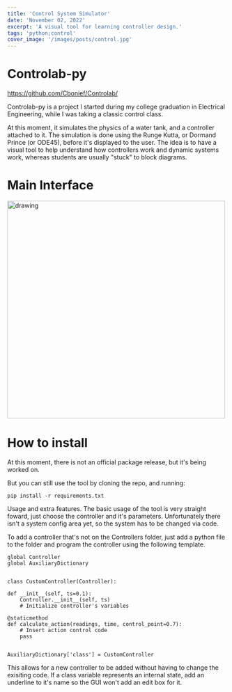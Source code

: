```yaml
---
title: 'Control System Simulator'
date: 'November 02, 2022'
excerpt: 'A visual tool for learning controller design.'
tags: 'python;control'
cover_image: '/images/posts/control.jpg'
---
```


# Controlab-py

https://github.com/Cbonief/Controlab/

Controlab-py is a project I started during my college graduation in Electrical Engineering, while I was taking a classic control class.

At this moment, it simulates the physics of a water tank, and a controller attached to it. The simulation is done using the Runge Kutta, or Dormand Prince (or ODE45), before it's displayed to the user. The idea is to have a visual tool to help understand how controllers work and dynamic systems work, whereas students are usually "stuck" to block diagrams.

# Main Interface
<img src="https://user-images.githubusercontent.com/62687996/199091766-d7f9ef6a-3604-4a34-883a-d7d2a2483d19.png" alt="drawing" width="500"/>

# How to install
At this moment, there is not an official package release, but it's being worked on.

But you can still use the tool by cloning the repo, and running:

    pip install -r requirements.txt
Usage and extra features.
The basic usage of the tool is very straight foward, just choose the controller and it's parameters. Unfortunately there isn't a system config area yet, so the system has to be changed via code.

To add a controller that's not on the Controllers folder, just add a python file to the folder and program the controller using the following template.

    global Controller
    global AuxiliaryDictionary


    class CustomController(Controller):

    def __init__(self, ts=0.1):
        Controller.__init__(self, ts)
        # Initialize controller's variables

    @staticmethod
    def calculate_action(readings, time, control_point=0.7):
        # Insert action control code 
        pass


    AuxiliaryDictionary['class'] = CustomController

This allows for a new controller to be added without having to change the exisiting code. If a class variable represents an internal state, add an underline to it's name so the GUI won't add an edit box for it.